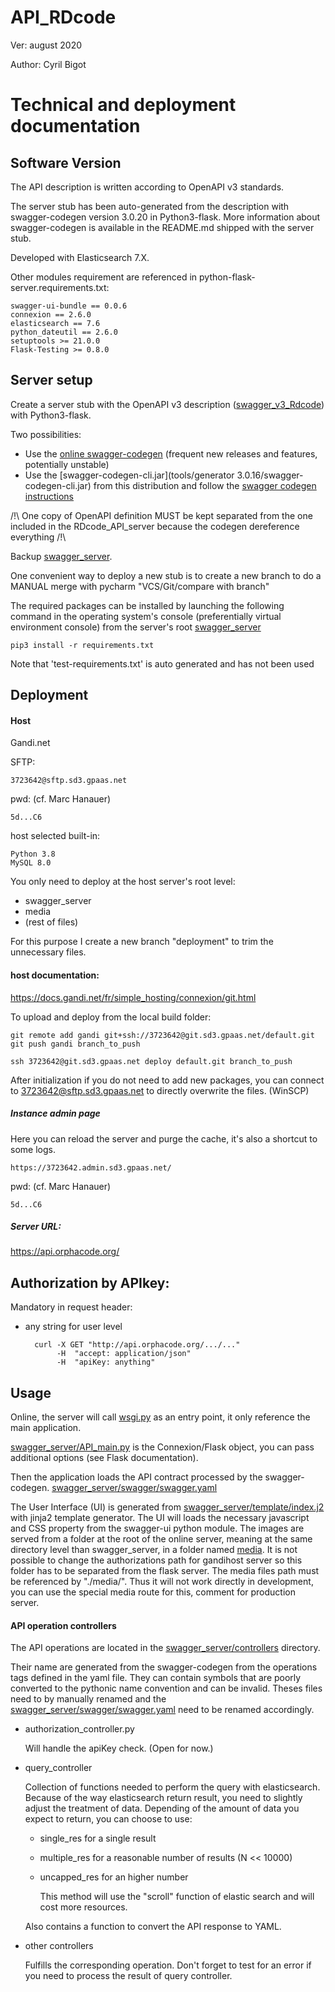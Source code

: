 # API_RDcode

Ver: august 2020

Author: Cyril Bigot

# Technical and deployment documentation

## Software Version

The API description is written according to OpenAPI v3 standards.

The server stub has been auto-generated from the description
 with swagger-codegen version 3.0.20 in Python3-flask.
More information about swagger-codegen is available in the README.md shipped with the server stub.

Developed with Elasticsearch 7.X.

Other modules requirement are referenced in 
python-flask-server.requirements.txt:
    
    swagger-ui-bundle == 0.0.6
    connexion == 2.6.0
    elasticsearch == 7.6
    python_dateutil == 2.6.0
    setuptools >= 21.0.0
    Flask-Testing >= 0.8.0

## Server setup

Create a server stub with the OpenAPI v3 description 
([swagger_v3_Rdcode](./backup_manual_code/API%20rdcode%202020_07_16.yaml))
with Python3-flask.

Two possibilities:
* Use the [online swagger-codegen](https://editor.swagger.io/)
(frequent new releases and features, potentially unstable)
* Use the [swagger-codegen-cli.jar](tools/generator 3.0.16/swagger-codegen-cli.jar)
from this distribution and follow the 
[swagger codegen instructions](./tools/swagger%20codegen%20instructions.txt)

/!\ One copy of OpenAPI definition MUST be kept separated from the one included
 in the RDcode_API_server because the codegen dereference everything /!\

Backup [swagger_server](./swagger_server).

One convenient way to deploy a new stub is to create a new branch to do 
a MANUAL merge with pycharm "VCS/Git/compare with branch"

The required packages can be installed by launching the following command
in the operating system's console (preferentially virtual environment console)
from the server's root [swagger_server](swagger_server)
    
    pip3 install -r requirements.txt

Note that 'test-requirements.txt' is auto generated and has not been used

## Deployment

#### Host
Gandi.net

SFTP:

    3723642@sftp.sd3.gpaas.net
pwd: (cf. Marc Hanauer)

    5d...C6

host selected built-in:

    Python 3.8
    MySQL 8.0
    
You only need to deploy at the host server's root level:

* swagger_server
* media
* (rest of files)

For this purpose I create a new branch "deployment" to trim the unnecessary files.

#### host documentation:
https://docs.gandi.net/fr/simple_hosting/connexion/git.html

To upload and deploy from the local build folder:

    git remote add gandi git+ssh://3723642@git.sd3.gpaas.net/default.git
    git push gandi branch_to_push
    
    ssh 3723642@git.sd3.gpaas.net deploy default.git branch_to_push

After initialization if you do not need to add new packages,
you can connect to 3723642@sftp.sd3.gpaas.net to directly overwrite the files.
(WinSCP)

##### Instance admin page

Here you can reload the server and purge the cache, it's also a shortcut to some logs.

    https://3723642.admin.sd3.gpaas.net/

pwd: (cf. Marc Hanauer)
    
    5d...C6

##### Server URL:

https://api.orphacode.org/

## Authorization by APIkey:
Mandatory in request header:

* any string for user level

        curl -X GET "http://api.orphacode.org/.../..."
             -H  "accept: application/json"
             -H  "apiKey: anything"

## Usage
Online, the server will call [wsgi.py](wsgi.py) as an entry point, it only
 reference the main application.

[swagger_server/API_main.py](swagger_server/API_main.py) is the Connexion/Flask object, 
you can pass additional options (see Flask documentation).

Then the application loads the API contract processed by the swagger-codegen.
[swagger_server/swagger/swagger.yaml](swagger_server/swagger/swagger.yaml)

The User Interface (UI) is generated from [swagger_server/template/index.j2](swagger_server/template/index.j2)
with jinja2 template generator.
The UI will loads the necessary javascript and CSS property from the
 swagger-ui python module.
The images are served from a folder at the root of the online server,
 meaning at the same directory level than swagger_server,
in a folder named [media](media). It is not possible to change the authorizations path
 for gandihost server so this folder has to be separated from the flask server.
The media files path must be referenced by "./media/". Thus it will not work directly in 
development, you can use the special media route for this, comment for production server.

#### API operation controllers
The API operations are located in the [swagger_server/controllers](swagger_server/controllers)
directory.

Their name are generated from the swagger-codegen from the operations
tags defined in the yaml file. They can contain symbols that are poorly
converted to the pythonic name convention and can be invalid.
Theses files need to by manually renamed and the 
[swagger_server/swagger/swagger.yaml](swagger_server/swagger/swagger.yaml)
need to be renamed accordingly.

* authorization_controller.py

    Will handle the apiKey check. (Open for now.)
* query_controller

    Collection of functions needed to perform the query with elasticsearch.
    Because of the way elasticsearch return result, you need to slightly adjust
    the treatment of data.
    Depending of the amount of data you expect to return,
    you can choose to use:
    * single_res for a single result
    * multiple_res for a reasonable number of results (N << 10000)
    * uncapped_res for an higher number
       
      This method will use the "scroll" function of elastic search and will
      cost more resources.
      
    Also contains a function to convert the API response to YAML.
    
* other controllers
    
    Fulfills the corresponding operation.
    Don't forget to test for an error if you need to process the
    result of query controller.